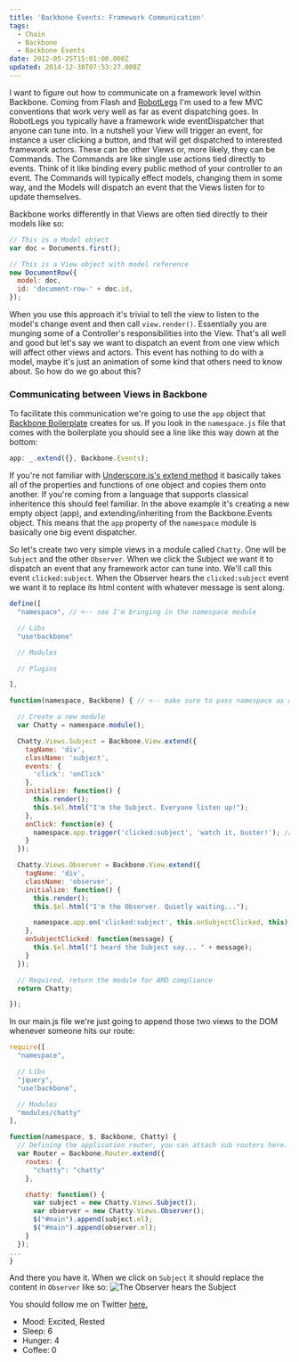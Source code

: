 ```yaml
---
title: 'Backbone Events: Framework Communication'
tags:
  - Chain
  - Backbone
  - Backbone Events
date: 2012-05-25T15:01:00.000Z
updated: 2014-12-30T07:53:27.000Z
---
```


I want to figure out how to communicate on a framework level within Backbone. Coming from Flash and [RobotLegs](http://www.robotlegs.org/) I'm used to a few MVC conventions that work very well as far as event dispatching goes. In RobotLegs you typically have a framework wide eventDispatcher that anyone can tune into. In a nutshell your View will trigger an event, for instance a user clicking a button, and that will get dispatched to interested framework actors. These can be other Views or, more likely, they can be Commands. The Commands are like single use actions tied directly to events. Think of it like binding every public method of your controller to an event. The Commands will typically effect models, changing them in some way, and the Models will dispatch an event that the Views listen for to update themselves.

Backbone works differently in that Views are often tied directly to their models like so:

```js
// This is a Model object
var doc = Documents.first();

// This is a View object with model reference
new DocumentRow({
  model: doc,
  id: 'document-row-' + doc.id,
});
```

When you use this approach it's trivial to tell the view to listen to the model's change event and then call `view.render()`. Essentially you are munging some of a Controller's responsibilities into the View. That's all well and good but let's say we want to dispatch an event from one view which will affect other views and actors. This event has nothing to do with a model, maybe it's just an animation of some kind that others need to know about. So how do we go about this?

### Communicating between Views in Backbone

To facilitate this communication we're going to use the `app` object that [Backbone Boilerplate](https://github.com/tbranyen/backbone-boilerplate) creates for us. If you look in the `namespace.js` file that comes with the boilerplate you should see a line like this way down at the bottom:

```js
app: _.extend({}, Backbone.Events);
```

If you're not familiar with [Underscore.js's extend method](http://underscorejs.org/#extend) it basically takes all of the properties and functions of one object and copies them onto another. If you're coming from a language that supports classical inheritence this should feel familiar. In the above example it's creating a new empty object (app), and extending/inheriting from the Backbone.Events object. This means that the `app` property of the `namespace` module is basically one big event dispatcher.

So let's create two very simple views in a module called `Chatty`. One will be `Subject` and the other `Observer`. When we click the Subject we want it to dispatch an event that any framework actor can tune into. We'll call this event `clicked:subject`. When the Observer hears the `clicked:subject` event we want it to replace its html content with whatever message is sent along.

```js
define([
  "namespace", // <-- see I'm bringing in the namespace module

  // Libs
  "use!backbone"

  // Modules

  // Plugins

],

function(namespace, Backbone) { // <-- make sure to pass namespace as an argument

  // Create a new module
  var Chatty = namespace.module();

  Chatty.Views.Subject = Backbone.View.extend({
    tagName: 'div',
    className: 'subject',
    events: {
      'click': 'onClick'
    },
    initialize: function() {
      this.render();
      this.$el.html("I'm the Subject. Everyone listen up!");
    },
    onClick: function(e) {
      namespace.app.trigger('clicked:subject', 'watch it, buster!'); // <-- trigger a framework event
    }
  });

  Chatty.Views.Observer = Backbone.View.extend({
    tagName: 'div',
    className: 'observer',
    initialize: function() {
      this.render();
      this.$el.html("I'm the Observer. Quietly waiting...");

      namespace.app.on('clicked:subject', this.onSubjectClicked, this); <-- listen for framework events
    },
    onSubjectClicked: function(message) {
      this.$el.html("I heard the Subject say... " + message);
    }
  });

  // Required, return the module for AMD compliance
  return Chatty;

});
```

In our main.js file we're just going to append those two views to the DOM whenever someone hits our route:

```js
require([
  "namespace",

  // Libs
  "jquery",
  "use!backbone",

  // Modules
  "modules/chatty"
],

function(namespace, $, Backbone, Chatty) {
  // Defining the application router, you can attach sub routers here.
  var Router = Backbone.Router.extend({
    routes: {
      "chatty": "chatty"
    },

    chatty: function() {
      var subject = new Chatty.Views.Subject();
      var observer = new Chatty.Views.Observer();
      $("#main").append(subject.el);
      $("#main").append(observer.el);
    }
  });
...
}
```

And there you have it. When we click on `Subject` it should replace the content in `Observer` like so:
![The Observer hears the Subject](/images/2014/12/subject_observer.png)

You should follow me on Twitter [here.](http://twitter.com/rob_dodson)

- Mood: Excited, Rested
- Sleep: 6
- Hunger: 4
- Coffee: 0
